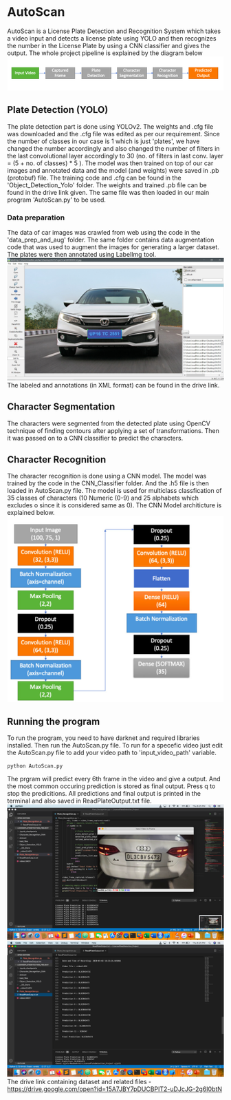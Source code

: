 # AutoScan
AutoScan is a License Plate Detection and Recognition System which takes a video input and detects a license plate using YOLO and then recognizes the number in the License Plate by using a CNN classifier and gives the output.
The whole project pipeline is explained by the diagram below
![pipeline](images/pipeline.png)

## Plate Detection (YOLO)
The plate detection part is done using YOLOv2.
The weights and .cfg file was downloaded and the .cfg file was edited as per our requirement. Since the number of classes in our case is 1 which is just 'plates', we have changed the number accordingly and also changed the number of filters in the last convolutional layer accordingly to 30 (no. of filters in last conv. layer = (5 + no. of classes) * 5 ).
The model was then trained on top of our car images and annotated data and the model (and weights) were saved in .pb (protobuf) file. The training code and .cfg can be found in the 'Object_Detection_Yolo' folder. The weights and trained .pb file can be found in the drive link given. The same file was then loaded in our main program 'AutoScan.py' to be used.
### Data preparation
The data of car images was crawled from web using the code in the 'data_prep_and_aug' folder. The same folder contains data augmentation code that was used to augment the images for generating a larger dataset. The plates were then annotated using LabelImg tool.
![Annotations](images/labelimg.png)
The labeled and annotations (in XML format) can be found in the drive link.

## Character Segmentation
The characters were segmented from the detected plate using OpenCV technique of finding contours after applying a set of transformations. Then it was passed on to a CNN classifier to predict the characters.

## Character Recognition
The character recognition is done using a CNN model. The model was trained by the code in the CNN_Classifier folder. And the .h5 file is then loaded in AutoScan.py file. The model is used for multiclass classfication of 35 classes of characters (10 Numeric (0-9) and 25 alphabets which excludes o since it is considered same as 0).
The CNN Model architicture is explained below.
![CNNArchitechture](images/cnnArch.png)

## Running the program
To run the program, you need to have darknet and required libraries installed. Then run the AutoScan.py file. To run for a specefic video just edit the AutoScan.py file to add your video path to 'input_video_path' variable.
```
python AutoScan.py
```
The prgram will predict every 6th frame in the video and give a output. And the most common occuring prediction is stored as final output. Press q to stop the predicitions. All predictions and final output is printed in the terminal and also saved in ReadPlateOutput.txt file.
![Program at run](images/prog.png)
![Output](images/output.png)
The drive link containing dataset and related files -  https://drive.google.com/open?id=15A7JBY7pDUCBPIT2-uDJcJG-2g6I0btN
